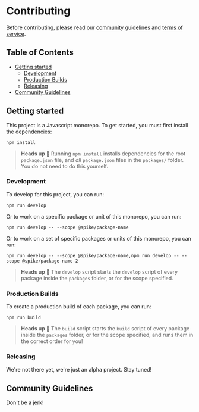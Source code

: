 # Contributing <!-- omit in toc -->

Before contributing, please read our [community guidelines](#community-guidelines) and [terms of service](./TERMS.md).

## Table of Contents <!-- omit in toc -->

- [Getting started](#getting-started)
  - [Development](#development)
  - [Production Builds](#production-builds)
  - [Releasing](#releasing)
- [Community Guidelines](#community-guidelines)

## Getting started

This project is a Javascript monorepo. To get started, you must first install the dependencies:

```
npm install
```

> **Heads up 👋**
> Running `npm install` installs dependencies for the root `package.json` file, and _all_ `package.json` files in the `packages/` folder. You do not need to do this yourself.

### Development

To develop for this project, you can run:

```
npm run develop
```

Or to work on a specific package or unit of this monorepo, you can run:

```
npm run develop -- --scope @spike/package-name
```

Or to work on a set of specific packages or units of this monorepo, you can run:

```
npm run develop -- --scope @spike/package-name,npm run develop -- --scope @spike/package-name-2
```

> **Heads up 👋**
> The `develop` script starts the `develop` script of every package inside the `packages` folder, or for the scope specified.

### Production Builds

To create a production build of each package, you can run:

```
npm run build
```

> **Heads up 👋**
> The `build` script starts the `build` script of every package inside the `packages` folder, or for the scope specified, and runs them in the correct order for you!

### Releasing

We're not there yet, we're just an alpha project. Stay tuned!

## Community Guidelines

Don't be a jerk!
